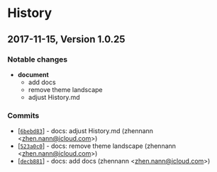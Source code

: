 # History

## 2017-11-15, Version 1.0.25

### Notable changes

* **document**
  * add docs
  * remove theme landscape
  * adjust History.md

### Commits

  * [[`6bebd83`](https://github.com/zhennann/egg-born.git/commit/6bebd83af6ff15a57b6569b636fa007026cfc906)] - docs: adjust History.md (zhennann <<zhen.nann@icloud.com>>)
  * [[`523a0c0`](https://github.com/zhennann/egg-born.git/commit/523a0c020564bdac29aac52d3e0ad7da32158827)] - docs: remove theme landscape (zhennann <<zhen.nann@icloud.com>>)
  * [[`decb881`](https://github.com/zhennann/egg-born.git/commit/decb881838ee4ef0a7924cee9fb21c4e95e4fc1c)] - docs: add docs (zhennann <<zhen.nann@icloud.com>>)
